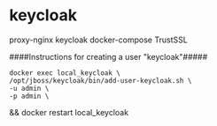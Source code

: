# keycloak
proxy-nginx keycloak docker-compose TrustSSL

####Instructions for creating a user "keycloak"#####
    
    
    docker exec local_keycloak \
    /opt/jboss/keycloak/bin/add-user-keycloak.sh \
    -u admin \
    -p admin \
&& docker restart local_keycloak
